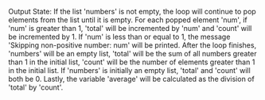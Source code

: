 Output State: If the list 'numbers' is not empty, the loop will continue to pop elements from the list until it is empty. For each popped element 'num', if 'num' is greater than 1, 'total' will be incremented by 'num' and 'count' will be incremented by 1. If 'num' is less than or equal to 1, the message 'Skipping non-positive number: num' will be printed. After the loop finishes, 'numbers' will be an empty list, 'total' will be the sum of all numbers greater than 1 in the initial list, 'count' will be the number of elements greater than 1 in the initial list. If 'numbers' is initially an empty list, 'total' and 'count' will both be 0. Lastly, the variable 'average' will be calculated as the division of 'total' by 'count'.